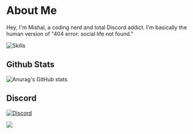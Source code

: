 # About Me
Hey, I'm Mishal, a coding nerd and total Discord addict. I'm basically the human version of "404 error: social life not found."

![Skills](https://skillicons.dev/icons?i=css,html,js,discord,docker,express,flask,linux,md,nodejs,py,vscode)
## Github Stats
![Anurag's GitHub stats](https://github-readme-stats.vercel.app/api?username=mishalhossin&show_icons=true&theme=dark)
## Discord
[![Discord](https://lanyard.cnrad.dev/api/1025245410224263258?theme=dark&bg=151515&borderRadius=5px&animated=true&idleMessage=15%20year%20old%20solo%20dev)](https://discord.com/users/1025245410224263258)

![](https://komarev.com/ghpvc/?username=mishalhossin&style=for-the-badge&color=grey)
